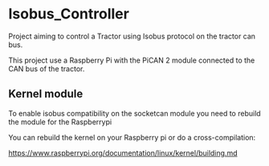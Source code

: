 # Isobus_Controller
Project aiming to control a Tractor using Isobus protocol on the tractor can bus.

This project use a Raspberry Pi with the PiCAN 2 module connected to the CAN bus of the tractor.

## Kernel module

To enable isobus compatibility on the socketcan module you need to rebuild
the module for the Raspberrypi

You can rebuild the kernel on your Raspberry pi or do a cross-compilation:

https://www.raspberrypi.org/documentation/linux/kernel/building.md
